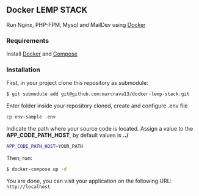 ## Docker LEMP STACK

Run Nginx, PHP-FPM, Mysql and MailDev using [Docker]

### Requirements
Install [Docker] and [Compose]

### Installation

First, in your project clone this repository as submodule:

```bash
$ git submodule add git@github.com:marcnava13/docker-lemp-stack.git
```

Enter folder inside your repository cloned, create and configure .env file

```bash
cp env-sample .env
```

Indicate the path where your source code is located. Assign a value to the **APP_CODE_PATH_HOST**, by default values is **../**

```bash
APP_CODE_PATH_HOST=YOUR_PATH
```

Then, run:

```bash
$ docker-compose up -d
```

You are done, you can visit your application on the following URL: `http://localhost`

[Docker]:                      https://www.docker.io/
[Compose]:                     http://docs.docker.com/compose/install/
